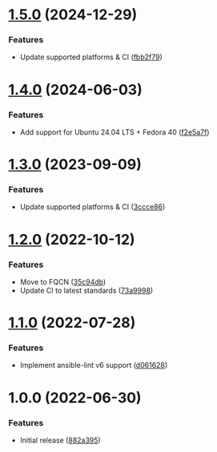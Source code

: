 # [1.5.0](https://github.com/de-it-krachten/ansible-role-lsb/compare/v1.4.0...v1.5.0) (2024-12-29)


### Features

* Update supported platforms & CI ([fbb2f79](https://github.com/de-it-krachten/ansible-role-lsb/commit/fbb2f79626ebd43ed1db672beab5457f2617085e))

# [1.4.0](https://github.com/de-it-krachten/ansible-role-lsb/compare/v1.3.0...v1.4.0) (2024-06-03)


### Features

* Add support for Ubuntu 24.04 LTS + Fedora 40 ([f2e5a7f](https://github.com/de-it-krachten/ansible-role-lsb/commit/f2e5a7f1587bbfa2a7201d1ce0b06346f4a7194c))

# [1.3.0](https://github.com/de-it-krachten/ansible-role-lsb/compare/v1.2.0...v1.3.0) (2023-09-09)


### Features

* Update supported platforms & CI ([3ccce86](https://github.com/de-it-krachten/ansible-role-lsb/commit/3ccce86dc44476f2f18de1bcbc00b72d338c2b56))

# [1.2.0](https://github.com/de-it-krachten/ansible-role-lsb/compare/v1.1.0...v1.2.0) (2022-10-12)


### Features

* Move to FQCN ([35c94db](https://github.com/de-it-krachten/ansible-role-lsb/commit/35c94dbbeafd487b7357fe6b0fb6a54e7e27bca7))
* Update CI to latest standards ([73a9998](https://github.com/de-it-krachten/ansible-role-lsb/commit/73a9998fad46d9211e49b9fc6f7db2f534281c4a))

# [1.1.0](https://github.com/de-it-krachten/ansible-role-lsb/compare/v1.0.0...v1.1.0) (2022-07-28)


### Features

* Implement ansible-lint v6 support ([d061628](https://github.com/de-it-krachten/ansible-role-lsb/commit/d0616286d09a41e95fc097b296513db73444d11c))

# 1.0.0 (2022-06-30)


### Features

* Initial release ([882a395](https://github.com/de-it-krachten/ansible-role-lsb/commit/882a3952ef1390a40deb0bf460060fee2af567b9))
